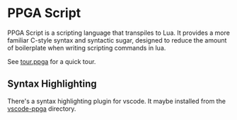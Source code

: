 # PPGA Script
PPGA Script is a scripting language that transpiles to Lua. It provides a more familiar C-style syntax and syntactic sugar, designed to reduce the amount of boilerplate when writing scripting commands in lua.

See [tour.ppga](tour.ppga) for a quick tour.

## Syntax Highlighting
There's a syntax highlighting plugin for vscode. It maybe installed from the [vscode-ppga](vscode-ppga) directory.